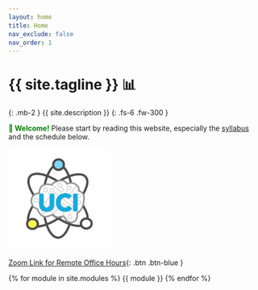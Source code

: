 ```yaml
---
layout: home
title: Home
nav_exclude: false
nav_order: 1
---
```


# {{ site.tagline }} 📊
{: .mb-2 }
{{ site.description }}
{: .fs-6 .fw-300 }

<b style='color: green'> 👋 Welcome!</b>
Please start by reading this website, especially the [syllabus](../about) and the schedule below. 

<img src="/assets/images/valentin_brain_logo.png" width=40% height=40%/>

[Zoom Link for Remote Office Hours](https://uci.zoom.us/my/drbuci){: .btn .btn-blue }

{% for module in site.modules %}
{{ module }}
{% endfor %}
